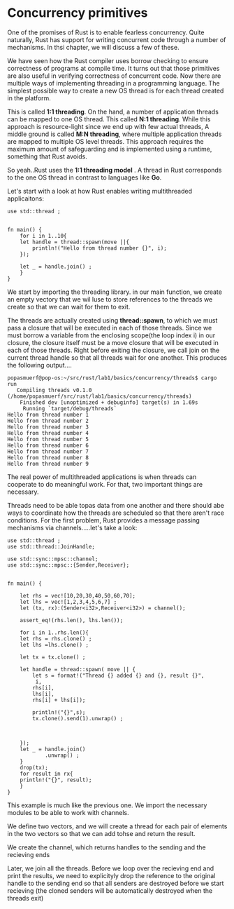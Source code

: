 Concurrency primitives
===========================================

One of the promises of Rust is to enable
fearless concurrency.  Quite naturally, Rust has
support for writing concurrent code through a number 
of mechanisms.  In thsi chapter, we will discuss a few of these.

We have seen how the Rust compiler uses borrow checking to ensure
correctness of programs at compile time.  It turns
out that those primitives are also useful in 
verifying correctness of concurrent code.  Now there 
are multiple ways of implementing threading in a programming
language.  The simplest possible way to create a new OS thread is for 
each thread created in the platform.

This is called **1:1 threading**.  On the hand, a number of application 
threads can be mapped to one OS thread.  This called **N:1 threading**.
While this approach is resource-light since we end up with 
few actual threads,  A middle ground is called 
**M:N threading**, where multiple application threads are mapped to multiple
OS level threads.  This approach requires the maximum amount of
safeguarding and is implemented using a runtime, something that 
Rust avoids.

So yeah..Rust uses the **1:1 threading model** .  A thread in Rust 
corresponds to the one OS thread in contrast to languages like **Go**.

Let's start with a look at how Rust enables writing multithreaded applicaitons:



	use std::thread ;


	fn main() {
	    for i in 1..10{
		let handle = thread::spawn(move ||{
		    println!("Hello from thread number {}", i);
		});

		let _ = handle.join() ;
	    }
	}



We start by importing the threading library.
in our main function, we create an empty vectory that
we wil luse to store references to the threads we create
so that we can wait for them to exit.

The threads are actually created using **thread::spawn**, to
which we must pass a closure that will be executed in each of those
threads.  Since we must borrow a variable from the 
enclosing scope(the loop index i) in our closure, the closure
itself must be a move closure that will be executed in each
of those threads. 
Right before exiting the closure, we call join on
the current thread handle so that all threads wait for one
another. This produces the following output....


	popasmuerf@pop-os:~/src/rust/lab1/basics/concurrency/threads$ cargo run
	   Compiling threads v0.1.0 (/home/popasmuerf/src/rust/lab1/basics/concurrency/threads)
	    Finished dev [unoptimized + debuginfo] target(s) in 1.69s
	     Running `target/debug/threads`
	Hello from thread number 1
	Hello from thread number 2
	Hello from thread number 3
	Hello from thread number 4
	Hello from thread number 5
	Hello from thread number 6
	Hello from thread number 7
	Hello from thread number 8
	Hello from thread number 9



The real power of multithreaded applications is when threads can cooperate to do 
meaningful work.  For that, two important things are necessary.

Threads need to be able topas data from one another and there
should abe ways to coordinate how the threads are scheduled so that
there aren't race conditions.  For the first problem, Rust provides a
message passing mechanisms via channels.....let's take a look:



	use std::thread ;
	use std::thread::JoinHandle;

	use std::sync::mpsc::channel;
	use std::sync::mpsc::{Sender,Receiver};


	fn main() {

	    let rhs = vec![10,20,30,40,50,60,70];
	    let lhs = vec![1,2,3,4,5,6,7] ;
	    let (tx, rx):(Sender<i32>,Receiver<i32>) = channel();
	    
	    assert_eq!(rhs.len(), lhs.len());

	    for i in 1..rhs.len(){
		let rhs = rhs.clone() ;
		let lhs =lhs.clone() ;

		let tx = tx.clone() ;

		let handle = thread::spawn( move || {
		    let s = format!("Thread {} added {} and {}, result {}",
		     i,
		    rhs[i],
		    lhs[i],
		    rhs[i] + lhs[i]);

		    println!("{}",s);
		    tx.clone().send(1).unwrap() ;



		});
		let _ = handle.join()
		        .unwrap() ;
	    }
	    drop(tx);
	    for result in rx{
		println!("{}", result);
	    }
	}




This example is much like the previous one.
We import the necessary modules to be able to work with channels.

We define two vectors, and we will create a thread for each pair of elements
in the two vectors so that we can add tohse and return the result.

We create the channel, which returns handles to the sending and the recieving ends

Later, we join all the threads.  Before we loop over the recieving end and print the 
results, we need to explicityly drop the reference to the original handle to the sending
end so that all senders are destroyed before we start recieving (the cloned
senders will be automatically destroyed when the threads exit)
